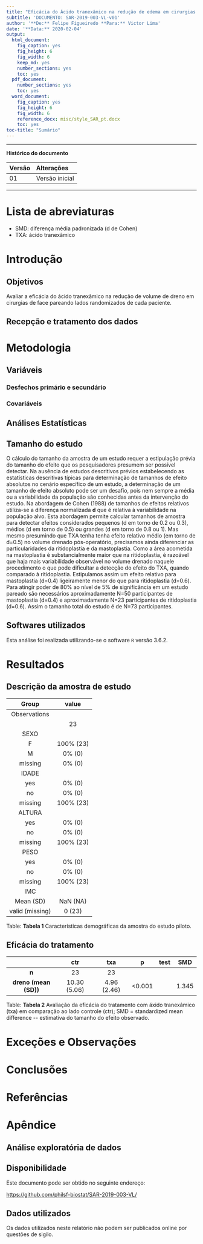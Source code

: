 ```yaml
---
title: "Eficácia do Ácido tranexâmico na redução de edema em cirurgias plásticas de face: projeto piloto"
subtitle: 'DOCUMENTO: SAR-2019-003-VL-v01'
author: '**De:** Felipe Figueiredo **Para:** Victor Lima'
date: '**Data:** 2020-02-04'
output:
  html_document:
    fig_caption: yes
    fig_height: 6
    fig_width: 6
    keep_md: yes
    number_sections: yes
    toc: yes
  pdf_document:
    number_sections: yes
    toc: yes
  word_document:
    fig_caption: yes
    fig_height: 6
    fig_width: 6
    reference_docx: misc/style_SAR_pt.docx
    toc: yes
toc-title: "Sumário"
---
```




---

**Histórico do documento**


|Versão |Alterações     |
|:------|:--------------|
|01     |Versão inicial |

---

# Lista de abreviaturas

- SMD: diferença média padronizada (d de Cohen)
- TXA: ácido tranexâmico

# Introdução

## Objetivos

Avaliar a eficácia do ácido tranexâmico na redução de volume de dreno em cirurgias de face pareando lados randomizados de cada paciente.

## Recepção e tratamento dos dados

# Metodologia



## Variáveis

### Desfechos primário e secundário

### Covariáveis

## Análises Estatísticas

## Tamanho do estudo

O cálculo do tamanho da amostra de um estudo requer a estipulação prévia do tamanho do efeito que os pesquisadores presumem ser possível detectar.
Na ausência de estudos descritivos prévios estabelecendo as estatísticas descritivas típicas para determinação de tamanhos de efeito absolutos no cenário específico de um estudo, a determinação de um tamanho de efeito absoluto pode ser um desafio, pois nem sempre a média ou a variabilidade da população são conhecidas antes da intervenção do estudo.
Na abordagem de Cohen (1988) de tamanhos de efeitos relativos utiliza-se a diferença normalizada **d** que é relativa à variabilidade na população alvo.
Esta abordagem permite calcular tamanhos de amostra para detectar efeitos considerados pequenos (d em torno de 0.2 ou 0.3), médios (d em torno de 0.5) ou grandes (d em torno de 0.8 ou 1).
Mas mesmo presumindo que TXA tenha tenha efeito relativo médio (em torno de d=0.5) no volume drenado pós-operatório, precisamos ainda diferenciar as particularidades da ritidoplastia e da mastoplastia.
Como a área acometida na mastoplastia é substancialmente maior que na ritidoplastia, é razoável que haja mais variabilidade observável no volume drenado naquele procedimento o que pode dificultar a detecção do efeito do TXA, quando comparado à ritidoplastia.
Estipulamos assim um efeito relativo para mastoplastia (d=0.4) ligeiramente menor do que para ritidoplastia (d=0.6).
Para atingir poder de 80% ao nível de 5% de significância em um estudo pareado são necessários aproximadamente N=50 participantes de mastoplastia (d=0.4) e aproximadamente N=23 participantes de ritidoplastia (d=0.6).
Assim o tamanho total do estudo é de N=73 participantes.

## Softwares utilizados

Esta análise foi realizada utilizando-se o software `R` versão 3.6.2.

# Resultados

## Descrição da amostra de estudo


|      Group      |   value   |
|:---------------:|:---------:|
|  Observations   |           |
|                 |    23     |
|      SEXO       |           |
|        F        | 100% (23) |
|        M        |  0% (0)   |
|     missing     |  0% (0)   |
|      IDADE      |           |
|       yes       |  0% (0)   |
|       no        |  0% (0)   |
|     missing     | 100% (23) |
|     ALTURA      |           |
|       yes       |  0% (0)   |
|       no        |  0% (0)   |
|     missing     | 100% (23) |
|      PESO       |           |
|       yes       |  0% (0)   |
|       no        |  0% (0)   |
|     missing     | 100% (23) |
|       IMC       |           |
|    Mean (SD)    | NaN (NA)  |
| valid (missing) |  0 (23)   |

Table: **Tabela 1** Características demográficas da amostra do estudo piloto.


## Eficácia do tratamento


|        &nbsp;         |     ctr      |     txa     |   p    | test |  SMD  |
|:---------------------:|:------------:|:-----------:|:------:|:----:|:-----:|
|         **n**         |      23      |     23      |        |      |       |
| **dreno (mean (SD))** | 10.30 (5.06) | 4.96 (2.46) | <0.001 |      | 1.345 |

Table: **Tabela 2** Avaliação da eficácia do tratamento com áxido tranexâmico (txa) em comparação ao lado controle (ctr);
SMD = standardized mean difference -- estimativa do tamanho do efeito observado.

# Exceções e Observações

# Conclusões

# Referências

<!-- - **SAP-2019-003-VL-v01** -- Plano Analítico para title -->
<!-- - Cohen, J. (1988). Statistical power analysis for the behavioral sciences (2nd Ed.). New York: Routledge. -->

# Apêndice

## Análise exploratória de dados



## Disponibilidade

<!-- Tanto este documento como o plano analítico correspondente (**SAP-2019-003-VL-v01**) podem ser obtidos no seguinte endereço: -->

Este documento pode ser obtido no seguinte endereço:

https://github.com/philsf-biostat/SAR-2019-003-VL/

## Dados utilizados

Os dados utilizados neste relatório não podem ser publicados online por questões de sigilo.


